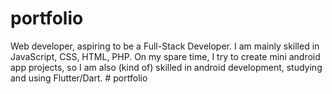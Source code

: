 # portfolio
Web developer, aspiring to be a Full-Stack Developer. I am mainly skilled in JavaScript, CSS, HTML, PHP. On my spare time, I try to create mini android app projects, so I am also (kind of) skilled in android development, studying and using Flutter/Dart.
#   p o r t f o l i o  
 